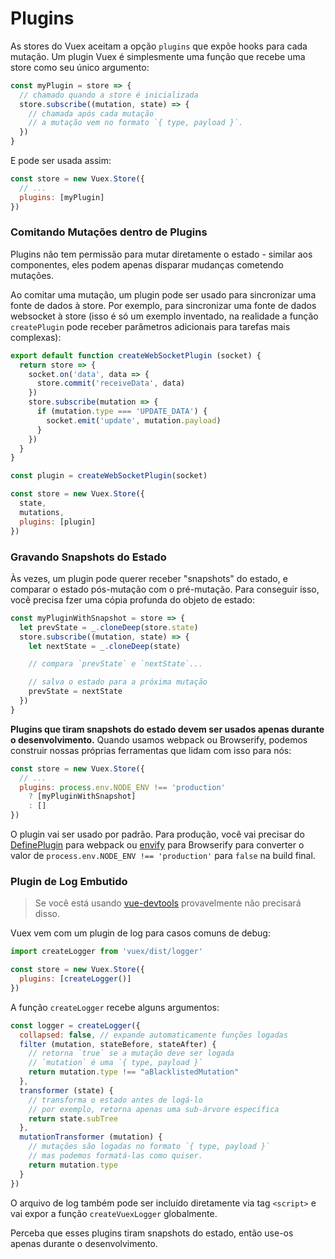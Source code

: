 # Plugins

As stores do Vuex aceitam a opção `plugins` que expõe hooks para cada mutação. Um plugin Vuex é simplesmente uma função que recebe uma store como seu único argumento:


``` js
const myPlugin = store => {
  // chamado quando a store é inicializada
  store.subscribe((mutation, state) => {
    // chamada após cada mutação
    // a mutação vem no formato `{ type, payload }`.
  })
}
```

E pode ser usada assim:

``` js
const store = new Vuex.Store({
  // ...
  plugins: [myPlugin]
})
```

### Comitando Mutações dentro de Plugins

Plugins não tem permissão para mutar diretamente o estado - similar aos componentes, eles podem apenas disparar mudanças cometendo mutações.

Ao comitar uma mutação, um plugin pode ser usado para sincronizar uma fonte de dados à store. Por exemplo, para sincronizar uma fonte de dados websocket à store (isso é só um exemplo inventado, na realidade a função `createPlugin` pode receber parâmetros adicionais para tarefas mais complexas):


``` js
export default function createWebSocketPlugin (socket) {
  return store => {
    socket.on('data', data => {
      store.commit('receiveData', data)
    })
    store.subscribe(mutation => {
      if (mutation.type === 'UPDATE_DATA') {
        socket.emit('update', mutation.payload)
      }
    })
  }
}
```

``` js
const plugin = createWebSocketPlugin(socket)

const store = new Vuex.Store({
  state,
  mutations,
  plugins: [plugin]
})
```

### Gravando Snapshots do Estado

Às vezes, um plugin pode querer receber "snapshots" do estado, e comparar o estado pós-mutação com o pré-mutação. Para conseguir isso, você precisa fzer uma cópia profunda do objeto de estado:


``` js
const myPluginWithSnapshot = store => {
  let prevState = _.cloneDeep(store.state)
  store.subscribe((mutation, state) => {
    let nextState = _.cloneDeep(state)

    // compara `prevState` e `nextState`...

    // salva o estado para a próxima mutação
    prevState = nextState
  })
}
```

**Plugins que tiram snapshots do estado devem ser usados apenas durante o desenvolvimento.** Quando usamos webpack ou Browserify, podemos construir nossas próprias ferramentas que lidam com isso para nós:

``` js
const store = new Vuex.Store({
  // ...
  plugins: process.env.NODE_ENV !== 'production'
    ? [myPluginWithSnapshot]
    : []
})
```

O plugin vai ser usado por padrão. Para produção, você vai precisar do [DefinePlugin](https://webpack.github.io/docs/list-of-plugins.html#defineplugin) para webpack ou [envify](https://github.com/hughsk/envify) para Browserify para converter o valor de  `process.env.NODE_ENV !== 'production'` para `false` na build final.

### Plugin de Log Embutido

> Se você está usando [vue-devtools](https://github.com/vuejs/vue-devtools) provavelmente não precisará disso.

Vuex vem com um plugin de log para casos comuns de debug:


``` js
import createLogger from 'vuex/dist/logger'

const store = new Vuex.Store({
  plugins: [createLogger()]
})
```

A função `createLogger` recebe alguns argumentos:

``` js
const logger = createLogger({
  collapsed: false, // expande automaticamente funções logadas
  filter (mutation, stateBefore, stateAfter) {
    // retorna `true` se a mutação deve ser logada
    // `mutation` é uma `{ type, payload }`
    return mutation.type !== "aBlacklistedMutation"
  },
  transformer (state) {
    // transforma o estado antes de logá-lo
    // por exemplo, retorna apenas uma sub-árvore específica
    return state.subTree
  },
  mutationTransformer (mutation) {
    // mutações são logadas no formato `{ type, payload }`
    // mas podemos formatá-las como quiser.
    return mutation.type
  }
})
```

O arquivo de log também pode ser incluído diretamente via tag `<script>` e vai expor a função `createVuexLogger` globalmente.

Perceba que esses plugins tiram snapshots do estado, então use-os apenas durante o desenvolvimento.
